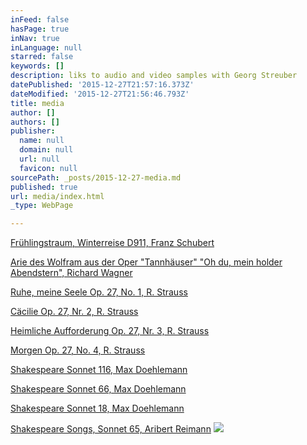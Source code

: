 ```yaml
---
inFeed: false
hasPage: true
inNav: true
inLanguage: null
starred: false
keywords: []
description: liks to audio and video samples with Georg Streuber
datePublished: '2015-12-27T21:57:16.373Z'
dateModified: '2015-12-27T21:56:46.793Z'
title: media
author: []
authors: []
publisher:
  name: null
  domain: null
  url: null
  favicon: null
sourcePath: _posts/2015-12-27-media.md
published: true
url: media/index.html
_type: WebPage

---
```

[Frühlingstraum, Winterreise D911, Franz Schubert][0]

[Arie des Wolfram aus der Oper "Tannhäuser" "Oh du, mein holder Abendstern",  Richard Wagner][1]

[Ruhe, meine Seele Op. 27, No. 1, R. Strauss][2]

[Cäcilie Op. 27, Nr. 2, R. Strauss][3]

[Heimliche Aufforderung Op. 27, Nr. 3, R. Strauss][4]

[Morgen Op. 27, No. 4, R. Strauss][5]

[Shakespeare Sonnet 116, Max Doehlemann][6]

[Shakespeare Sonnet 66, Max Doehlemann][7]

[Shakespeare Sonnet 18, Max Doehlemann][8]

[Shakespeare Songs, Sonnet 65, Aribert Reimann][9]
![](https://the-grid-user-content.s3-us-west-2.amazonaws.com/b4ab3d57-80a2-4ac7-8bdc-5e3549480c90.jpg)

[0]: http://www.youtube.com/watch?v=w27Tp_R6V6U "Frühlingstraum"
[1]: http://www.youtube.com/watch?v=AMYyiywrZr0
[2]: http://www.youtube.com/watch?v=NGQRsWLf8rM
[3]: http://www.youtube.com/watch?v=vv81eCn49OM
[4]: http://www.youtube.com/watch?v=NqxbCg41o2M
[5]: http://www.youtube.com/watch?v=uGAon0z2YcM
[6]: https://www.youtube.com/watch?v=Bb1iT0nHIdw "youtube"
[7]: https://www.youtube.com/watch?v=Bb1iT0nHIdw "youtube 66"
[8]: https://youtu.be/RV2y2bJVfww "sonnets 18"
[9]: https://youtu.be/lN6CRBIN8w0